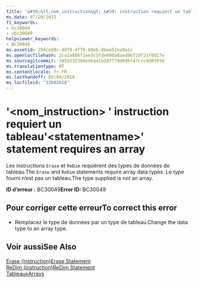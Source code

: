 ```yaml
---
title: '&#39;&lt;nom_instruction&gt; &#39; instruction requiert un tableau'
ms.date: 07/20/2015
f1_keywords:
- bc30049
- vbc30049
helpviewer_keywords:
- BC30049
ms.assetid: 294ce09c-49f9-4f78-b0eb-8bae51ea9a1c
ms.openlocfilehash: 2ca2a886f1ee3c5fde000a8aed9b72df21f0d17e
ms.sourcegitcommit: 3d5d33f384eeba41b2dff79d096f47ccc8d8f03d
ms.translationtype: MT
ms.contentlocale: fr-FR
ms.lasthandoff: 05/04/2018
ms.locfileid: "33602618"
---
```

# <a name="39ltstatementnamegt39-statement-requires-an-array"></a><span data-ttu-id="b7b41-102">&#39;&lt;nom_instruction&gt; &#39; instruction requiert un tableau</span><span class="sxs-lookup"><span data-stu-id="b7b41-102">&#39;&lt;statementname&gt;&#39; statement requires an array</span></span>
<span data-ttu-id="b7b41-103">Les instructions `Erase` et `ReDim` requièrent des types de données de tableau.</span><span class="sxs-lookup"><span data-stu-id="b7b41-103">The `Erase` and `ReDim` statements require array data types.</span></span> <span data-ttu-id="b7b41-104">Le type fourni n’est pas un tableau.</span><span class="sxs-lookup"><span data-stu-id="b7b41-104">The type supplied is not an array.</span></span>  
  
 <span data-ttu-id="b7b41-105">**ID d’erreur :** BC30049</span><span class="sxs-lookup"><span data-stu-id="b7b41-105">**Error ID:** BC30049</span></span>  
  
## <a name="to-correct-this-error"></a><span data-ttu-id="b7b41-106">Pour corriger cette erreur</span><span class="sxs-lookup"><span data-stu-id="b7b41-106">To correct this error</span></span>  
  
-   <span data-ttu-id="b7b41-107">Remplacez le type de données par un type de tableau.</span><span class="sxs-lookup"><span data-stu-id="b7b41-107">Change the data type to an array type.</span></span>  
  
## <a name="see-also"></a><span data-ttu-id="b7b41-108">Voir aussi</span><span class="sxs-lookup"><span data-stu-id="b7b41-108">See Also</span></span>  
 [<span data-ttu-id="b7b41-109">Erase (instruction)</span><span class="sxs-lookup"><span data-stu-id="b7b41-109">Erase Statement</span></span>](../../visual-basic/language-reference/statements/erase-statement.md)  
 [<span data-ttu-id="b7b41-110">ReDim (instruction)</span><span class="sxs-lookup"><span data-stu-id="b7b41-110">ReDim Statement</span></span>](../../visual-basic/language-reference/statements/redim-statement.md)  
 [<span data-ttu-id="b7b41-111">Tableaux</span><span class="sxs-lookup"><span data-stu-id="b7b41-111">Arrays</span></span>](../../visual-basic/programming-guide/language-features/arrays/index.md)
